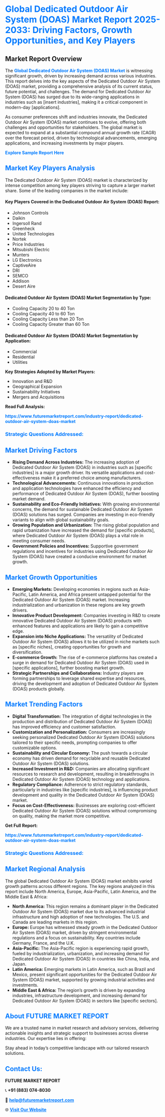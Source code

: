 <h1 style="color: #007BFF;">Global Dedicated Outdoor Air System (DOAS) Market Report 2025-2033: Driving Factors, Growth Opportunities, and Key Players</h1>

<section id="overview">
<h2>Market Report Overview</h2>
<p>The <a href="https://www.futuremarketreport.com/industry-report/dedicated-outdoor-air-system-doas-market" style="color: #007BFF; text-decoration: none;"><strong>Global Dedicated Outdoor Air System (DOAS) Market</strong></a> is witnessing significant growth, driven by increasing demand across various industries. This report delves into the key aspects of the Dedicated Outdoor Air System (DOAS) market, providing a comprehensive analysis of its current status, future potential, and challenges. The demand for Dedicated Outdoor Air System (DOAS) has surged due to its wide-ranging applications in industries such as [insert industries], making it a critical component in modern-day [applications].</p>
<p>As consumer preferences shift and industries innovate, the Dedicated Outdoor Air System (DOAS) market continues to evolve, offering both challenges and opportunities for stakeholders. The global market is expected to expand at a substantial compound annual growth rate (CAGR) over the forecast period, driven by technological advancements, emerging applications, and increasing investments by major players.</p>
</section>

<section id="overview">
<p><a href="https://www.futuremarketreport.com/request-sample/reportId=28454" style="color: #007BFF; text-decoration: none;"><strong>Explore Sample Report Here</strong></a></p>
</section>

<section id="key-players">
<h2 style="color: #007BFF;">Market Key Players Analysis</h2>
<p>The Dedicated Outdoor Air System (DOAS) market is characterized by intense competition among key players striving to capture a larger market share. Some of the leading companies in the market include:</p>
<h4>Key Players Covered in the Dedicated Outdoor Air System (DOAS) Report:</h4>
<ul><li>Johnson Controls</li><li>Daikin</li><li>Ingersoll Rand</li><li>Greenheck</li><li>United Technologies</li><li>Nortek</li><li>Price Industries</li><li>Mitsubishi Electric</li><li>Munters</li><li>LG Electronics</li><li>CaptiveAire</li><li>DRI</li><li>SEMCO</li><li>Addison</li><li>Desert Aire</li></ul>
<h4>Dedicated Outdoor Air System (DOAS) Market Segmentation by Type:</h4>
<ul><li>Cooling Capacity 20 to 40 Ton</li><li>Cooling Capacity 40 to 60 Ton</li><li>Cooling Capacity Less than 20 Ton</li><li>Cooling Capacity Greater than 60 Ton</li></ul>

<h4>Dedicated Outdoor Air System (DOAS) Market Segmentation by Application:</h4>
<ul><li>Commercial</li><li>Residential</li><li>Utilities</li></ul>
<p><strong>Key Strategies Adopted by Market Players:</strong></p>
<ul>
<li>Innovation and R&D</li>
<li>Geographical Expansion</li>
<li>Sustainability Initiatives</li>
<li>Mergers and Acquisitions</li>
</ul>
</section>

<section>
<p><strong>Read Full Analysis: </strong></p><a href="https://www.futuremarketreport.com/industry-report/dedicated-outdoor-air-system-doas-market" style="color: #007BFF; text-decoration: none;"><strong>https://www.futuremarketreport.com/industry-report/dedicated-outdoor-air-system-doas-market</strong></a>
<h3 style="color: #007BFF;">Strategic Questions Addressed:</h3>
</section>

<section id="driving-factors">
<h2 style="color: #007BFF;">Market Driving Factors</h2>
<ul>
<li><strong>Rising Demand Across Industries:</strong> The increasing adoption of Dedicated Outdoor Air System (DOAS) in industries such as [specific industries] is a major growth driver. Its versatile applications and cost-effectiveness make it a preferred choice among manufacturers.</li>
<li><strong>Technological Advancements:</strong> Continuous innovations in production and application technologies have enhanced the efficiency and performance of Dedicated Outdoor Air System (DOAS), further boosting market demand.</li>
<li><strong>Sustainability and Eco-Friendly Initiatives:</strong> With growing environmental concerns, the demand for sustainable Dedicated Outdoor Air System (DOAS) solutions has surged. Companies are investing in eco-friendly variants to align with global sustainability goals.</li>
<li><strong>Growing Population and Urbanization:</strong> The rising global population and rapid urbanization have increased the demand for [specific products], where Dedicated Outdoor Air System (DOAS) plays a vital role in meeting consumer needs.</li>
<li><strong>Government Policies and Incentives:</strong> Supportive government regulations and incentives for industries using Dedicated Outdoor Air System (DOAS) have created a conducive environment for market growth.</li>
</ul>
</section>

<section id="growth-opportunities">
<h2 style="color: #007BFF;">Market Growth Opportunities</h2>
<ul>
<li><strong>Emerging Markets:</strong> Developing economies in regions such as Asia-Pacific, Latin America, and Africa present untapped potential for the Dedicated Outdoor Air System (DOAS) market. Increasing industrialization and urbanization in these regions are key growth drivers.</li>
<li><strong>Innovative Product Development:</strong> Companies investing in R&D to create innovative Dedicated Outdoor Air System (DOAS) products with enhanced features and applications are likely to gain a competitive edge.</li>
<li><strong>Expansion into Niche Applications:</strong> The versatility of Dedicated Outdoor Air System (DOAS) allows it to be utilized in niche markets such as [specific niches], creating opportunities for growth and diversification.</li>
<li><strong>E-commerce Growth:</strong> The rise of e-commerce platforms has created a surge in demand for Dedicated Outdoor Air System (DOAS) used in [specific applications], further boosting market growth.</li>
<li><strong>Strategic Partnerships and Collaborations:</strong> Industry players are forming partnerships to leverage shared expertise and resources, driving the development and adoption of Dedicated Outdoor Air System (DOAS) products globally.</li>
</ul>
</section>

<section id="trending-factors">
<h2 style="color: #007BFF;">Market Trending Factors</h2>
<ul>
<li><strong>Digital Transformation:</strong> The integration of digital technologies in the production and distribution of Dedicated Outdoor Air System (DOAS) has improved efficiency and customer satisfaction.</li>
<li><strong>Customization and Personalization:</strong> Consumers are increasingly seeking personalized Dedicated Outdoor Air System (DOAS) solutions tailored to their specific needs, prompting companies to offer customizable options.</li>
<li><strong>Sustainability and Circular Economy:</strong> The push towards a circular economy has driven demand for recyclable and reusable Dedicated Outdoor Air System (DOAS) solutions.</li>
<li><strong>Increased Investment in R&D:</strong> Companies are allocating significant resources to research and development, resulting in breakthroughs in Dedicated Outdoor Air System (DOAS) technology and applications.</li>
<li><strong>Regulatory Compliance:</strong> Adherence to strict regulatory standards, particularly in industries like [specific industries], is influencing product development and quality in the Dedicated Outdoor Air System (DOAS) market.</li>
<li><strong>Focus on Cost-Effectiveness:</strong> Businesses are exploring cost-efficient Dedicated Outdoor Air System (DOAS) solutions without compromising on quality, making the market more competitive.</li>
</ul>
</section>

<section>
<p><strong>Get Full Report: </strong></p><a href="https://www.futuremarketreport.com/industry-report/dedicated-outdoor-air-system-doas-market" style="color: #007BFF; text-decoration: none;"><strong>https://www.futuremarketreport.com/industry-report/dedicated-outdoor-air-system-doas-market</strong></a>
<h3 style="color: #007BFF;">Strategic Questions Addressed:</h3>
</section>


<section id="regional-analysis">
<h2 style="color: #007BFF;">Market Regional Analysis</h2>
<p>The global Dedicated Outdoor Air System (DOAS) market exhibits varied growth patterns across different regions. The key regions analyzed in this report include North America, Europe, Asia-Pacific, Latin America, and the Middle East & Africa:</p>
<ul>
<li><strong>North America:</strong> This region remains a dominant player in the Dedicated Outdoor Air System (DOAS) market due to its advanced industrial infrastructure and high adoption of new technologies. The U.S. and Canada are leading markets in this region.</li>
<li><strong>Europe:</strong> Europe has witnessed steady growth in the Dedicated Outdoor Air System (DOAS) market, driven by stringent environmental regulations and a focus on sustainability. Key countries include Germany, France, and the U.K.</li>
<li><strong>Asia-Pacific:</strong> The Asia-Pacific region is experiencing rapid growth, fueled by industrialization, urbanization, and increasing demand for Dedicated Outdoor Air System (DOAS) in countries like China, India, and Japan.</li>
<li><strong>Latin America:</strong> Emerging markets in Latin America, such as Brazil and Mexico, present significant opportunities for the Dedicated Outdoor Air System (DOAS) market, supported by growing industrial activities and investments.</li>
<li><strong>Middle East & Africa:</strong> The region’s growth is driven by expanding industries, infrastructure development, and increasing demand for Dedicated Outdoor Air System (DOAS) in sectors like [specific sectors].</li>
</ul>
</section>

<footer>
<h2 style="color: #007BFF;">About FUTURE MARKET REPORT</h2>
<p>We are a trusted name in market research and advisory services, delivering actionable insights and strategic support to businesses across diverse industries. Our expertise lies in offering:</p>

<p>Stay ahead in today’s competitive landscape with our tailored research solutions.</p>

<h2 style="color: #007BFF;">Contact Us:</h2>
<p><strong>FUTURE MARKET REPORT</strong></p>
<p>📞 <strong>+91 (883) 074-8030</strong></p>
<p>📧 <strong><a href="mailto:help@futuremarketreport.com" style="color: #007BFF;">help@futuremarketreport.com</a></strong></p>
<p>🌐 <strong><a href="https://www.futuremarketreport.com/" style="color: #007BFF;">Visit Our Website</a></strong></p>
</footer>